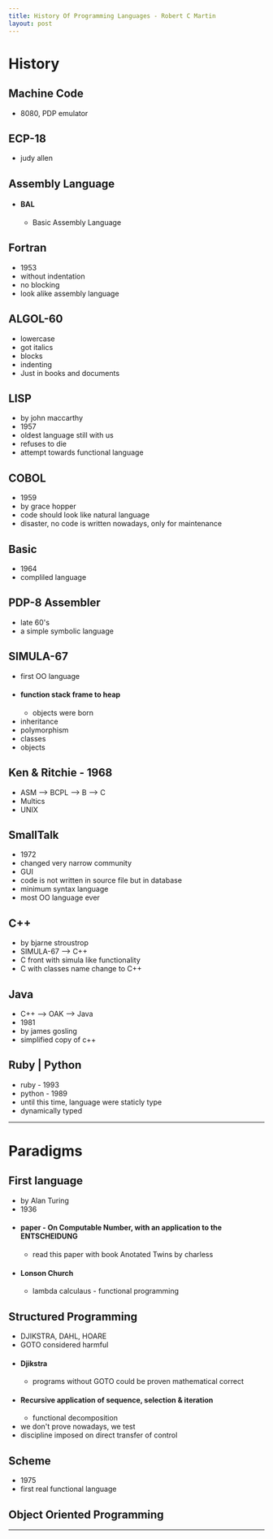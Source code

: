 ```yaml
---
title: History Of Programming Languages - Robert C Martin
layout: post
---
```

    
# History

## Machine Code 
* 8080, PDP emulator 

## ECP-18 
* judy allen 

## Assembly Language 
* #### BAL 
	* Basic Assembly Language 

## Fortran 
* 1953 
* without indentation 
* no blocking 
* look alike assembly language 

## ALGOL-60 
* lowercase 
* got italics 
* blocks 
* indenting 
* Just in books and documents 

## LISP 
* by john maccarthy 
* 1957 
* oldest language still with us 
* refuses to die 
* attempt towards functional language 

## COBOL 
* 1959 
* by grace hopper 
* code should look like natural language 
* disaster, no code is written nowadays, only for maintenance 

## Basic 
* 1964 
* compliled language 

## PDP-8 Assembler 
* late 60's 
* a simple symbolic language 

## SIMULA-67 
* first OO language 
* #### function stack frame to heap 
	* objects were born 
* inheritance 
* polymorphism 
* classes 
* objects 

## Ken & Ritchie - 1968 
* ASM --> BCPL --> B --> C 
* Multics 
* UNIX 

## SmallTalk 
* 1972 
* changed very narrow community 
* GUI 
* code is not written in source file but in database 
* minimum syntax language 
* most OO language ever 

## C++ 
* by bjarne stroustrop 
* SIMULA-67 --> C++ 
* C front with simula like functionality 
* C with classes name change to C++ 

## Java 
* C++ --> OAK --> Java 
* 1981 
* by james gosling 
* simplified copy of c++ 

## Ruby | Python 
* ruby - 1993 
* python - 1989 
* until this time, language were staticly type 
* dynamically typed 

---
# Paradigms

## First language 
* by Alan Turing 
* 1936 
* #### paper - On Computable Number, with an application to the ENTSCHEIDUNG 
	* read this paper with book Anotated Twins by charless 
* #### Lonson Church 
	* lambda calculaus - functional programming 

## Structured Programming 
* DJIKSTRA, DAHL, HOARE 
* GOTO considered harmful 
* #### Djikstra 
	* programs without GOTO could be proven mathematical correct 
* #### Recursive application of sequence, selection & iteration 
	* functional decomposition 
* we don't prove nowadays, we test 
* discipline imposed on direct transfer of control 

## Scheme 
* 1975 
* first real functional language 

## Object Oriented Programming 

---
